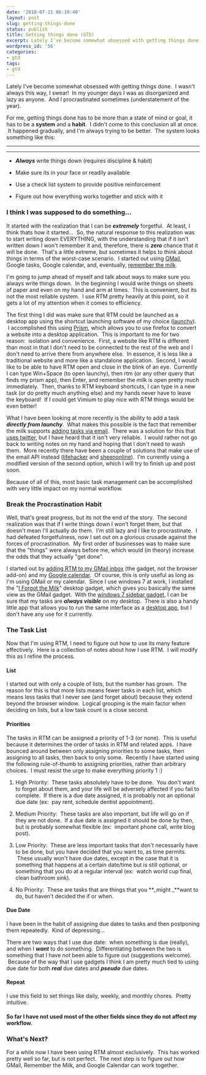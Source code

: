 ```yaml
---
date: '2010-07-21 06:10:40'
layout: post
slug: getting-things-done
status: publish
title: Getting things done (GTD)
excerpt: Lately I've become somewhat obsessed with getting things done. I wasn't always this way, I swear! In my younger days I was as disorganized and lazy as anyone. And I procrastinated sometimes (understatement of the year).
wordpress_id: '56'
categories:
- gtd
tags:
- gtd
---
```


Lately I've become somewhat obsessed with getting things done.  I wasn't always this way, I swear!  In my younger days I was as disorganized and lazy as anyone.  And I procrastinated sometimes (understatement of the year).

For me, getting things done has to be more than a state of mind or goal, it has to be a **system** and a **habit**.  I didn't come to this conclusion all at once.  It happened gradually, and I'm always trying to be better.  The system looks something like this:

** **

** **



	
  * **_Always_** write things down (requires discipline & habit)

	
  * Make sure its in your face or readily available

	
  * Use a check list system to provide positive reinforcement

	
  * Figure out how everything works together and stick with it




### I think I was supposed to do something...


It started with the realization that I can be **_extremely_** forgetful.  At least, I think thats how it started...  So, the natural response to this realization was to start writing down EVERYTHING, with the understanding that if it isn't written down I won't remember it and, therefore, there is **_zero_** chance that it will be done.  That's a little extreme, but sometimes it helps to think about things in terms of the worst-case scenario.  I started out using [GMail](http://lifehacker.com/5321180/turn-gmail-into-your-ultimate-gtd-inbox), Google tasks, Google calendar, and, eventually, [remember the milk](http://rememberthemilk.com).

I'm going to jump ahead of myself and talk about ways to make sure you always write things down.  In the beginning I would write things on sheets of paper and even on my hand and arm at times.  This is convenient, but its not the most reliable system.  I use RTM pretty heavily at this point, so it gets a lot of my attention when it comes to efficiency.

The first thing I did was make sure that RTM could be launched as a desktop app using the shortcut launching software of my choice ([launchy](http://www.launchy.net/)).  I accomplished this using [Prism](http://prism.mozillalabs.com/), which allows you to use firefox to convert a website into a desktop application.  This is important to me for two reason:  isolation and convenience.  First, a website like RTM is different than most in that I don't need to be connected to the rest of the web and I don't need to arrive there from anywhere else.  In essence, it is less like a traditional website and more like a standalone application.  Second, I would like to be able to have RTM open and close in the blink of an eye.  Currently I can type Win+Space (to open launchy), then rtm (or any other query that finds my prism app), then Enter, and remember the milk is open pretty much immediately.  Then, thanks to RTM keyboard shortcuts, I can type in a new task (or do pretty much anything else) and my hands never have to leave the keyboard!  If I could get Vimium to play nice with RTM things would be even better!

What I have been looking at more recently is the ability to add a task **_directly from launchy_**.  What makes this possible is the fact that remember the milk supports [adding tasks via email](http://www.rememberthemilk.com/help/answers/sending/emailinbox.rtm).  There was a solution for this that [uses twitter](http://lifehacker.com/284127/take-launchy-beyond-application-launching), but I have heard that it isn't very reliable.  I would rather not go back to writing notes on my hand and hoping that I don't need to wash them.  More recently there have been a couple of solutions that make use of the email API instead ([lifehacker](http://lifehacker.com/5197116/remember-the-milk-for-launchy-adds-tasks-in-a-flash) and [sheenonline](http://sheenonline.biz/2008/07/remember-the-milk-posting-directly-from-your-desktop/)).  I'm currently using a modified version of the second option, which I will try to finish up and post soon.

Because of all of this, most basic task management can be accomplished with very little impact on my normal workflow.


### Break the Procrastination Habit


Well, that's great progress, but its not the end of the story.  The second realization was that if I write things down I won't forget them, but that doesn't mean I'll actually do them.  I'm still lazy and I like to procrastinate.  I had defeated forgetfulness, now I set out on a glorious crusade against the forces of procrastination.  My first order of businesses was to make sure that the "things" were always before me, which would (in theory) increase the odds that they actually "get done".

I started out by [adding RTM to my GMail inbox](http://www.rememberthemilk.com/services/gmail/) (the gadget, not the browser add-on) and my [Google calendar](http://www.rememberthemilk.com/services/googlecalendar/).  Of course, this is only useful as long as I'm using GMail or my calendar.  Since I use windows 7 at work, I installed the "[I Forgot the Milk](http://gallery.live.com/liveItemDetail.aspx?li=55ccf415-af76-4a33-bad6-5bdaa370b214)" desktop gadget, which gives you basically the same view as the GMail gadget.  With the [windows 7 sidebar gadget](http://nes.bplaced.net/sidebar7.html), I can be sure that my tasks are **_always visible_** on my desktop.  There is also a handy little app that allows you to run the same interface as a [desktop app](http://www.adobe.com/cfusion/marketplace/index.cfm?event=marketplace.offering&offeringid=10052&marketplaceid=1), but I don't have any use for it currently.


### The Task List


Now that I'm using RTM, I need to figure out how to use its many feature effectively.  Here is a collection of notes about how I use RTM.  I will modify this as I refine the process.


#### List


I started out with only a couple of lists, but the number has grown.  The reason for this is that more lists means fewer tasks in each list, which means less tasks that I never see (and forget about) because they extend beyond the browser window.  Logical grouping is the main factor when deciding on lists, but a low task count is a close second.


#### Priorities


The tasks in RTM can be assigned a priority of 1-3 (or none).  This is useful because it determines the order of tasks in RTM and related apps.  I have bounced around between only assigning priorities to some tasks, then assigning to all tasks, then back to only some.  Recently I have started using the following rule-of-thumb to assigning priorities, rather than arbitrary choices.  I must resist the urge to make everything priority 1 :)



	
  1. High Priority:  These tasks absolutely have to be done.  You don't want to forget about them, and your life will be adversely affected if you fail to complete.  If there is a due date assigned, it is probably not an optional due date (ex:  pay rent, schedule dentist appointment).

	
  2. Medium Priority:  These tasks are also important, but life will go on if they are not done.  If a due date is assigned it should be done by then, but is probably somewhat flexible (ex:  important phone call, write blog post).

	
  3. Low Priority:  These are less important tasks that don't necessarily have to be done, but you have decided that you want to, as time permits.  These usually won't have due dates, except in the case that it is something that happens at a certain date/time but is still optional, or something that you do at a regular interval (ex:  watch world cup final, clean bathroom sink).

	
  4. No Priority:  These are tasks that are things that you **_might _**want to do, but haven't decided the if or when.




#### Due Date


I have been in the habit of assigning due dates to tasks and then postponing them repeatedly.  Kind of depressing...

There are two ways that I use due date:  when something is due (really), and when I **_want_** to do something.  Differentiating between the two is something that I have not been able to figure out (suggestions welcome).  Because of the way that I use gadgets I think I am pretty much tied to using due date for both **_real_** due dates and **_pseudo_** due dates.


#### Repeat


I use this field to set things like daily, weekly, and monthly chores.  Pretty intuitive.


#### So far I have not used most of the other fields since they do not affect my workflow.




### What's Next?


For a while now I have been using RTM almost exclusively.  This has worked pretty well so far, but is not perfect.  The next step is to figure out how GMail, Remember the Milk, and Google Calendar can work together.
